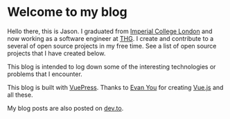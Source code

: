 # Welcome to my blog

Hello there, this is Jason. I graduated from [Imperial College London](https://www.imperial.ac.uk/) and now working as a software engineer at [THG](https://www.thg.com/).
I create and contribute to a several of open source projects in my free time. See a list of open source projects that I have created below.

This blog is intended to log down some of the interesting technologies or problems that I encounter. 

This blog is built with [VuePress](https://vuepress.vuejs.org/). Thanks to [Evan You](https://github.com/yyx990803) for creating [Vue.js](https://vuejs.org/) and all these.

My blog posts are also posted on [dev.to](https://dev.to/ycmjason).
